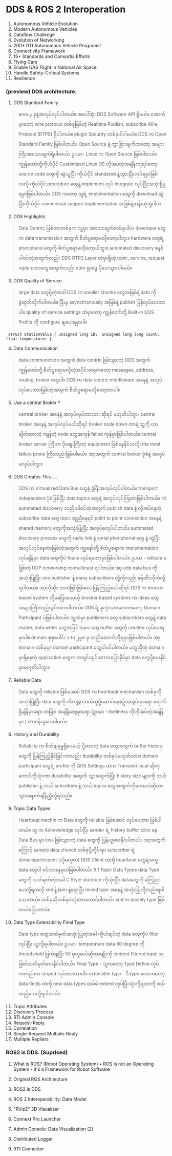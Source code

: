 # DDS & ROS 2 Interoperation

1. Autonomous Vehicle Evolution
2. Modern Autonomous Vehicles
3. Dataflow Challenge
4. Evolution of Networking
5. 200+ RTI Autonomous Vehicle Programs!
6. Connectivity Framework
7. 15+ Standards and Consortia Efforts
8. Flying Cars
9. Enable UAS Flight in National Air Space
10. Handle Safety-Critical Systems
11. Resilience


### (preview) DDS architecture.

1. DDS Standard Family
> area ၃ ခုနဲ့အလုပ်လုပ်ပါတယ်။ အပေါ်ဆုံး DDS Software API ရှိမယ်။ အောက်မှာတော့ wire protocol တစ်ခုဖြစ်တဲ့ Realtime Publish, subscribe Wire Protocol (RTPS) ရှိပါတယ်။ plugin Security တစ်ခုပါပါမယ်။​
> DDS က Open Standard Family ဖြစ်ပါတယ်။ Open Source နဲ့ ကွာခြားချက်ကတော့ အများကြီးအားသာချက်ရှိပါတယ်။ ဥပမာ- Linux က Open Source ဖြစ်ပါတယ်။ကျွန်တော်တို့ကိုယ်ပိုင် Customized Linux OS လိုအပ်တဲ့အချိန်ကျရင်တော့ source code တွေကို ဆွဲယူပြီး ကိုယ်ပိုင် standared နဲ့သွားပြီးလုပ်ရမှာဖြစ်သလို ကိုယ်ပိုင် procedure တွေနဲ့ implement လုပ် integrate လုပ်ပြီးအသုံးပြုရမှာဖြစ်ပါတယ်။ DDS ကတော့ သူ့ရဲ့ implementation တွေကို download ဆွဲပြီးကိုယ်ပိုင် commercial support implementation အဖြစ်နဲ့တန်းသုံးရုံပါပဲ။ 
2. DDS Highlights
> Data Centric ဖြစ်တာတစ်ခုက သူ့မှာ အားသာချက်တစ်ခုပါပဲ။ developer တွေက data transmission အတွက် စိတ်ပူစရာမလိုတော့ပါဘူး။ hardware တွေရဲ့ pheripheral တွေကို စိတ်ပူစရာမလိုတော့ပါဘူး။ automated discovery စနစ်ပါဝင်တဲ့အတွက်လည်း DDS RTPS Layer ထဲမှာရှိတဲ့ topic, service, request reply စတာတွေအတွက်လည်း auto ရှာဖွေ ပိုပေးသွားပါမယ်။ 
3. DDS Quality of Service
> large data တွေပို့တဲ့အခါ DDS က smaller chunks တွေအဖြစ်နဲ့ data ကိုခွဲထုတ်လိုက်ပါတယ်။ ပြီးမှ asynchronously အဖြစ်နဲ့ publish ပြန်လုပ်ပေးတာပါ။ quality of service settings ထဲမှာတော့ ကျွန်တော်တို့ Built-in QOS Profile ကို configure ချပေးရမှာပါ။ 

` struct StationValue {
	unsigned long ID; 
	unsigned long long count; 
	float temperature;
	}`

4. Data Communication
> data communiction အတွက် data centric ဖြစ်သွားတဲ့ DDS အတွက် ကျွန်တော်တို့ စိတ်ပူစရာမလိုတဲ့အပိုင်းတွေကတော့ messages, address, routing, broker တွေပါ။  DDS က data centric middleware အနေနဲ့ အလုပ်လုပ်ပေးတာဖြစ်တဲ့အတွက် စိတ်ပူစရာမလိုတော့တာပါ။ 
5. Use a central Broker ?
> central broker အနေနဲ့ အလုပ်လုပ်တာလား ဆိုရင် မဟုတ်ပါဘူး။ central broker အနေနဲ့ အလုပ်လုပ်မယ်ဆိုရင် broker node down တာနဲ့ သူ့ကို လာချိတ်ထားတဲ့ ကျန်တဲ့ node တွေအကုန် failed ကုန်မှာဖြစ်ပါတယ်။ central broker server ကြီးက ပိုစျေးကြီးတဲ့ equipment ဖြစ်နေနိုင်သလို၊ the most failure prone ကြီးလည်းဖြစ်ပါမယ်။ အာ့အတွက် central broker ပုံစံနဲ့ အလုပ်မလုပ်ပါဘူး။ 
6. DDS Creates This .... 
> DDS က Virtualized Data Bus တွေနဲ့ ခွဲပြီးအလုပ်လုပ်ပါတယ်။ transport independent ပုံစံဖြစ်ပြီး data topics တွေနဲ့ အလုပ်လုပ်ကြတာဖြစ်ပါတယ်။ ကဲ automated discovery လည်းပါဝင်တဲ့အတွက် publish data နဲ့ လိုအပ်နေတဲ့ subscribe data တွေ topic တူညီနေရင် point to point connection အနေနဲ့ shared memory တွေကိုအသုံးပြုပြီး အလုပ်စလုပ်ပါတယ်။ automated discovery process တွေကို radio link နဲ့ serial pheripherial တွေ နဲ့ တွဲပြီးအလုပ်လုပ်နေတာဖြစ်တဲ့အတွက် ကျွနော်တို့ စိတ်ပူစရာက implementation လုပ်ချိန်မှာ data တွေကိုပဲ foucs လုပ်ရတော့မှာဖြစ်ပါတယ်။ ဥပမာ - relibale မဖြစ်တဲ့ UDP networking က multicast ရပါတယ်။ အာ့ udp data bus ကို အသုံးပြုပြီး one publisher နဲ့ many subscribers တို့ကိုလည်း ဖန်တီးလိုက်လို့ရပါတယ်။ အာ့လိုဆို။ 
> ဘာပဲဖြစ်ဖြစ်လေ ပြန်ကြည့်မယ်ဆိုရင် DDS က brocker based system လို့မပြောပေမယ့် brocker based systems က ideas တွေအများကြီးထည့်သွင်းထားပါတယ်။ 
> DDS ရဲ့ နှလုံးသားလေးကတော့ Domain Participant ပဲဖြစ်ပါတယ်။ သူ့ထဲမှာ publishers တွေ subscribers တွေနဲ့ data reader, data writer တွေအပြင် topic တွေ buffer တွေကို created လုပ်ပေးရမှာပါ။ domain စုစုပေါင်း ၁ to ၂၄၈ ခု တည်ဆောက်လို့ရမှာဖြစ်ပါတယ်။ အာ့ domain တစ်ခုမှာ domain participant တွေပါဝင်ပါတယ်။ မတူညီတဲ့ domain မှာရှိနေတဲ့ application တွေက အချင်းချင်းစကားပြောနိုင်မှာ data တွေပို့ပေးနိုင်မှာမဟုတ်ပါဘူး။ 
7. Reliable Data
> Data တွေကို reliable ဖြစ်အောင် DDS က heartbeat mechanism တစ်ခုကို အသုံးပြုပြီး data တွေကို တိကျစွာသယ်ယူပို့ဆောင်နေစဥ်အတွင်းမှာရော ရောက်ရှိချိန်မှာရော၊ တခြား အချိန်တွေမှာရော (ဥပမာ - liveliness ကိုလိုအပ်တဲ့အချိန်မှာ ) တာဝန်ယူပေးပါမယ်။
8. History and Durability 
> Reliablity က စိတ်ချရမှုရှိပေမယ့် ပို့ထားတဲ့ data တွေအတွက် buffer history တွေကို ပြန်ကြည့်နိုင်ခြင်းကလည်း durability တစ်ခုပဲမဟုတ်လား။ domain participant တွေရဲ့ profile ကို QOS Settings ထဲက Transient local ဆိုတဲ့ကောင်ကိုသုံးကာ durability အတွက် သွားရောက်ပြီး history size များကို ဘယ် publisher နဲ့ ဘယ် subcribers နဲ့ ဘယ် topics တွေအတွက်ကိုပေးမလဲဆိုတာ သွားရောက်ချိန်ညှိလို့ရသည်။ 
9. Topic Data Types
> Heartbeat machin က Data တွေကို reliable ဖြစ်အောင် လုပ်ပေးတာ ဖြစ်ပါတယ်။ သူ က Acknowledge လုပ်ပြီး sender ရဲ့ history buffer ထဲက နေ Data Bus မှာ loss ဖြစ်သွားတဲ့ data တွေကို ပြန်ယူပေးနိုင်ပါတယ်။ အာ့အတွက် ကြောင့် sample data chunck တစ်ခုပို့တိုင်းမှာ subscriber ရဲ့ domainparticipent (သိုမဟုတ်) DDS Client ထဲကို heartbeat တွေနဲ့အတူ data တွေပါ ဝင်လာနေမှာပဲဖြစ်ပါတယ်။ 
9.1 Topic Data Types
> data Type တွေကို သတ်မှတ်တဲ့အခါ C Style sturcture ကိုသုံးပြီး dataတွေကို ကြေညာပေးလို့ရသလို xml နဲ့ json နဲ့ရောပြီး mixed type အနေနဲ့ အသုံးပြုလို့လည်းရပါသေးတယ်။ တစ်ခုဆိုတစ်ခုပဲသုံးတာကောင်ပါတယ်။ xml က loosely type ဖြစ်တယ်ပြောတာပဲ။ 
10. Data Type Extensibility Final Type
> Data type တွေသတ်မှတ်အသုံးပြုတဲ့အခါ ကိုယ်ချင်တဲ့ data တွေကိုပဲ filter လုပ်ပြီး ယူလို့ရပါတယ်။ ဥပမာ- temperature data 80 degree ကို threadshold ဖြတ်ချပြီး 50 မှယူမယ်ဆိုတာမျိုးကို content filtered topic အဖြတ်သတ်မှတ်ပေးနိုင်ပါတယ်။
> Final Type - သူကတော့ Type Define လုပ်ကတည်းက striped လုပ်ထားတာပါ။ extensible type - ဒီ type လေးကတော့ data fields ထဲကို new data types ထပ်မံ extend လုပ်ပြီးသုံးလို့ရတာကို ထပ်ထည့်ပေးလို့ရပါတယ်။ 
11. Topic Attributes
12. Discovery Process
13. RTI Admin Console
14. Request-Reply
15. Correlation
16. Single-Request Multiple-Reply
17. Multiple Repliers

### ROS2 is DDS. (Suprised)

1. What is ROS? (Robot Operating System) • ROS is not an Operating System - it's a Framework for Robot Software

2. Original ROS Architecture
3. ROS2 is DDS
4. ROS 2 Interoperability: Data Model
5. "RViz2" 3D Visualizer
6. Connext Pro Launcher
7. Admin Console: Data Visualization (2)
8. Distributed Logger
9. RTI Connector
